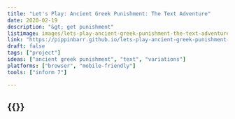 ```yaml
---
title: "Let's Play: Ancient Greek Punishment: The Text Adventure"
date: 2020-02-19
description: "&gt; get punishment"
listimage: images/lets-play-ancient-greek-punishment-the-text-adventure-icon.png
link: "https://pippinbarr.github.io/lets-play-ancient-greek-punishment-the-text-adventure/info/"
draft: false
tags: ["project"]
ideas: ["ancient greek punishment", "text", "variations"]
platforms: ["browser", "mobile-friendly"]
tools: ["inform 7"]

---
```


## {{<param title >}}
